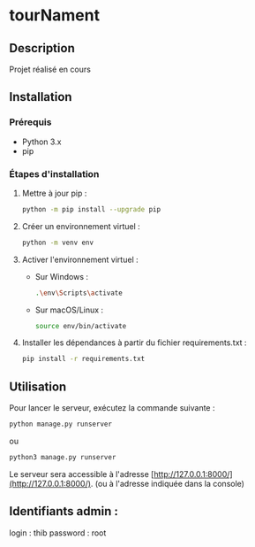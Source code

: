 # tourNament

## Description

Projet réalisé en cours

## Installation

### Prérequis

- Python 3.x
- pip

### Étapes d'installation

1. Mettre à jour pip :

   ```sh
   python -m pip install --upgrade pip
   ```

2. Créer un environnement virtuel :

   ```sh
   python -m venv env
   ```

3. Activer l'environnement virtuel :

   - Sur Windows :
     ```sh
     .\env\Scripts\activate
     ```
   - Sur macOS/Linux :
     ```sh
     source env/bin/activate
     ```

4. Installer les dépendances à partir du fichier requirements.txt :
   ```sh
   pip install -r requirements.txt
   ```

## Utilisation

Pour lancer le serveur, exécutez la commande suivante :

```sh
python manage.py runserver
```

ou

```sh
python3 manage.py runserver
```

Le serveur sera accessible à l'adresse [http://127.0.0.1:8000/](http://127.0.0.1:8000/).
(ou à l'adresse indiquée dans la console)

## Identifiants admin :

login : thib
password : root
